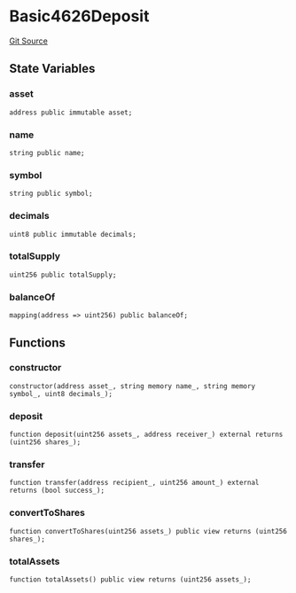 # Basic4626Deposit
[Git Source](https://github.com/MrsP3lt/solfoundry/blob/09ad585df6ec6c2a42c7a5c121c935d584701272/src/Basic4626Deposit.sol)


## State Variables
### asset

```solidity
address public immutable asset;
```


### name

```solidity
string public name;
```


### symbol

```solidity
string public symbol;
```


### decimals

```solidity
uint8 public immutable decimals;
```


### totalSupply

```solidity
uint256 public totalSupply;
```


### balanceOf

```solidity
mapping(address => uint256) public balanceOf;
```


## Functions
### constructor


```solidity
constructor(address asset_, string memory name_, string memory symbol_, uint8 decimals_);
```

### deposit


```solidity
function deposit(uint256 assets_, address receiver_) external returns (uint256 shares_);
```

### transfer


```solidity
function transfer(address recipient_, uint256 amount_) external returns (bool success_);
```

### convertToShares


```solidity
function convertToShares(uint256 assets_) public view returns (uint256 shares_);
```

### totalAssets


```solidity
function totalAssets() public view returns (uint256 assets_);
```

